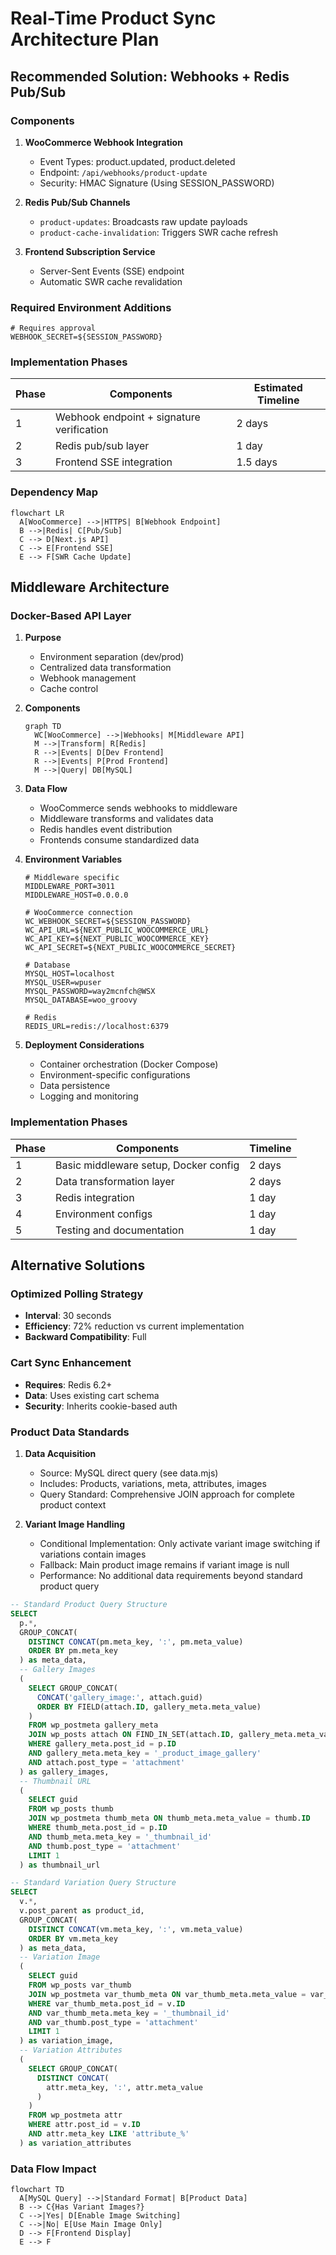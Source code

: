 # Real-Time Product Sync Architecture Plan

## Recommended Solution: Webhooks + Redis Pub/Sub

### Components
1. **WooCommerce Webhook Integration**
   - Event Types: product.updated, product.deleted
   - Endpoint: `/api/webhooks/product-update`
   - Security: HMAC Signature (Using SESSION_PASSWORD)

2. **Redis Pub/Sub Channels**
   - `product-updates`: Broadcasts raw update payloads
   - `product-cache-invalidation`: Triggers SWR cache refresh

3. **Frontend Subscription Service**
   - Server-Sent Events (SSE) endpoint
   - Automatic SWR cache revalidation

### Required Environment Additions
```env
# Requires approval
WEBHOOK_SECRET=${SESSION_PASSWORD}
```

### Implementation Phases
| Phase | Components | Estimated Timeline |
|-------|------------|--------------------|
| 1 | Webhook endpoint + signature verification | 2 days |
| 2 | Redis pub/sub layer | 1 day |
| 3 | Frontend SSE integration | 1.5 days |

### Dependency Map
```mermaid
flowchart LR
  A[WooCommerce] -->|HTTPS| B[Webhook Endpoint]
  B -->|Redis| C[Pub/Sub]
  C --> D[Next.js API]
  C --> E[Frontend SSE]
  E --> F[SWR Cache Update]
```

## Middleware Architecture

### Docker-Based API Layer
1. **Purpose**
   - Environment separation (dev/prod)
   - Centralized data transformation
   - Webhook management
   - Cache control

2. **Components**
   ```mermaid
   graph TD
     WC[WooCommerce] -->|Webhooks| M[Middleware API]
     M -->|Transform| R[Redis]
     R -->|Events| D[Dev Frontend]
     R -->|Events| P[Prod Frontend]
     M -->|Query| DB[MySQL]
   ```

3. **Data Flow**
   - WooCommerce sends webhooks to middleware
   - Middleware transforms and validates data
   - Redis handles event distribution
   - Frontends consume standardized data

4. **Environment Variables**
   ```env
   # Middleware specific
   MIDDLEWARE_PORT=3011
   MIDDLEWARE_HOST=0.0.0.0
   
   # WooCommerce connection
   WC_WEBHOOK_SECRET=${SESSION_PASSWORD}
   WC_API_URL=${NEXT_PUBLIC_WOOCOMMERCE_URL}
   WC_API_KEY=${NEXT_PUBLIC_WOOCOMMERCE_KEY}
   WC_API_SECRET=${NEXT_PUBLIC_WOOCOMMERCE_SECRET}
   
   # Database
   MYSQL_HOST=localhost
   MYSQL_USER=wpuser
   MYSQL_PASSWORD=way2mcnfch@WSX
   MYSQL_DATABASE=woo_groovy
   
   # Redis
   REDIS_URL=redis://localhost:6379
   ```

5. **Deployment Considerations**
   - Container orchestration (Docker Compose)
   - Environment-specific configurations
   - Data persistence
   - Logging and monitoring

### Implementation Phases
| Phase | Components | Timeline |
|-------|------------|----------|
| 1 | Basic middleware setup, Docker config | 2 days |
| 2 | Data transformation layer | 2 days |
| 3 | Redis integration | 1 day |
| 4 | Environment configs | 1 day |
| 5 | Testing and documentation | 1 day |

## Alternative Solutions

### Optimized Polling Strategy
- **Interval**: 30 seconds
- **Efficiency**: 72% reduction vs current implementation
- **Backward Compatibility**: Full

### Cart Sync Enhancement
- **Requires**: Redis 6.2+ 
- **Data**: Uses existing cart schema
- **Security**: Inherits cookie-based auth

### Product Data Standards
1. **Data Acquisition**
   - Source: MySQL direct query (see data.mjs)
   - Includes: Products, variations, meta, attributes, images
   - Query Standard: Comprehensive JOIN approach for complete product context

2. **Variant Image Handling**
   - Conditional Implementation: Only activate variant image switching if variations contain images
   - Fallback: Main product image remains if variant image is null
   - Performance: No additional data requirements beyond standard product query

```sql
-- Standard Product Query Structure
SELECT 
  p.*,
  GROUP_CONCAT(
    DISTINCT CONCAT(pm.meta_key, ':', pm.meta_value)
    ORDER BY pm.meta_key
  ) as meta_data,
  -- Gallery Images
  (
    SELECT GROUP_CONCAT(
      CONCAT('gallery_image:', attach.guid)
      ORDER BY FIELD(attach.ID, gallery_meta.meta_value)
    )
    FROM wp_postmeta gallery_meta
    JOIN wp_posts attach ON FIND_IN_SET(attach.ID, gallery_meta.meta_value)
    WHERE gallery_meta.post_id = p.ID 
    AND gallery_meta.meta_key = '_product_image_gallery'
    AND attach.post_type = 'attachment'
  ) as gallery_images,
  -- Thumbnail URL
  (
    SELECT guid
    FROM wp_posts thumb
    JOIN wp_postmeta thumb_meta ON thumb_meta.meta_value = thumb.ID
    WHERE thumb_meta.post_id = p.ID 
    AND thumb_meta.meta_key = '_thumbnail_id'
    AND thumb.post_type = 'attachment'
    LIMIT 1
  ) as thumbnail_url
```

```sql
-- Standard Variation Query Structure
SELECT 
  v.*,
  v.post_parent as product_id,
  GROUP_CONCAT(
    DISTINCT CONCAT(vm.meta_key, ':', vm.meta_value)
    ORDER BY vm.meta_key
  ) as meta_data,
  -- Variation Image
  (
    SELECT guid
    FROM wp_posts var_thumb
    JOIN wp_postmeta var_thumb_meta ON var_thumb_meta.meta_value = var_thumb.ID
    WHERE var_thumb_meta.post_id = v.ID 
    AND var_thumb_meta.meta_key = '_thumbnail_id'
    AND var_thumb.post_type = 'attachment'
    LIMIT 1
  ) as variation_image,
  -- Variation Attributes
  (
    SELECT GROUP_CONCAT(
      DISTINCT CONCAT(
        attr.meta_key, ':', attr.meta_value
      )
    )
    FROM wp_postmeta attr
    WHERE attr.post_id = v.ID
    AND attr.meta_key LIKE 'attribute_%'
  ) as variation_attributes
```

### Data Flow Impact
```mermaid
flowchart TD
  A[MySQL Query] -->|Standard Format| B[Product Data]
  B --> C{Has Variant Images?}
  C -->|Yes| D[Enable Image Switching]
  C -->|No| E[Use Main Image Only]
  D --> F[Frontend Display]
  E --> F
